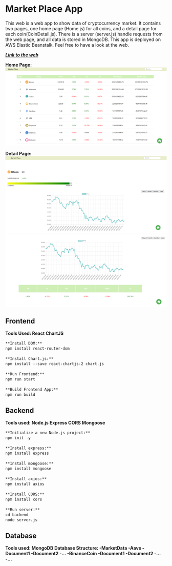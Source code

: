 # Market Place App

This web is a web app to show data of cryptocurrency market. It contains two pages, one home page (Home.js) for all coins, and a detail page for each coin(CoinDetail.js). There is a server (server.js) handle requests from the web page, and all data is stored in MongoDB. This app is deployed on AWS Elastic Beanstalk. Feel free to have a look at the web.

***[Link to the web](http://market-backend-env.eba-k6mijpth.ap-southeast-2.elasticbeanstalk.com/)***



**Home Page:**
![home page](/resource/HomePage.png)

**Detail Page:**
![detail page1](/resource/DetailPage1.png)
![detail page2](/resource/DetailPage.png)

## Frontend
**Tools Used: React ChartJS**

```
**Install DOM:**
npm install react-router-dom

**Install Chart.js:**
npm install --save react-chartjs-2 chart.js

**Run Frontend:**
npm run start

**Build Frontend App:**
npm run build
```


## Backend
**Tools used: Node.js Express CORS Mongoose**
```
**Initialize a new Node.js project:**
npm init -y

**Install express:**
npm install express

**Install mongoose:**
npm install mongoose

**Install axios:**
npm install axios

**Install CORS:**
npm install cors

**Run server:**
cd backend
node server.js
```



## Database
**Tools used: MongoDB**
**Database Structure:
-MarketData
  -Aave
    -Document1
    -Document2
    -...
  -BinanceCoin
    -Document1
    -Document2
    -...
  -...**
